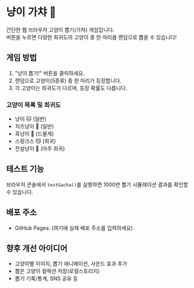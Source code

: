# 냥이 가챠 🎁

간단한 웹 브라우저 고양이 뽑기(가챠) 게임입니다.  
버튼을 누르면 다양한 희귀도의 고양이 중 한 마리를 랜덤으로 뽑을 수 있습니다!

## 게임 방법
1. "냥이 뽑기!" 버튼을 클릭하세요.
2. 랜덤으로 고양이(5종류) 중 한 마리가 등장합니다.
3. 각 고양이는 희귀도가 다르며, 등장 확률도 다릅니다.

### 고양이 목록 및 희귀도
- 냥이 🐱 (일반)
- 치즈냥이 🧀 (일반)
- 흑냥이 🖤 (드물게)
- 스핑크스 😼 (희귀)
- 전설냥이 👑 (아주 희귀)

## 테스트 기능
브라우저 콘솔에서 `testGacha()`를 실행하면 1000번 뽑기 시뮬레이션 결과를 확인할 수 있습니다.

## 배포 주소
- GitHub Pages: (여기에 실제 배포 주소를 입력하세요)

## 향후 개선 아이디어
- 고양이별 이미지, 뽑기 애니메이션, 사운드 효과 추가
- 뽑은 고양이 컬렉션 저장(로컬스토리지)
- 뽑기 기록/통계, SNS 공유 등
